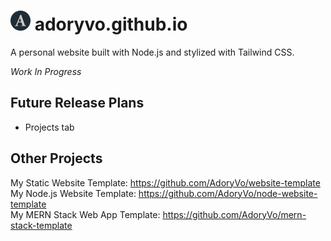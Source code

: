 # ![Icon](dist/images/favicon-32x32.png) adoryvo.github.io
A personal website built with Node.js and stylized with Tailwind CSS.

*Work In Progress*

## Future Release Plans
* Projects tab

## Other Projects
My Static Website Template: https://github.com/AdoryVo/website-template  
My Node.js Website Template: https://github.com/AdoryVo/node-website-template  
My MERN Stack Web App Template: https://github.com/AdoryVo/mern-stack-template